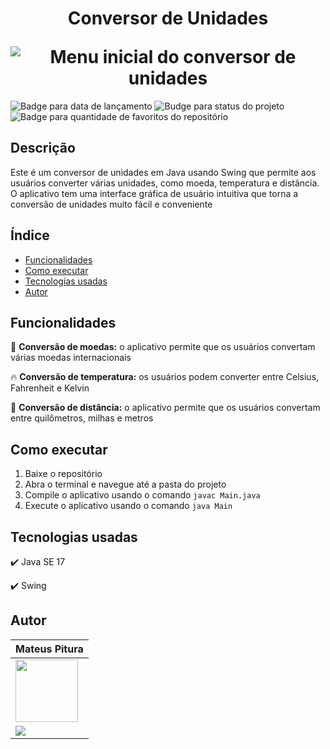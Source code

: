<h1 align="center">
  <p align="center">Conversor de Unidades</p>
  <img src="https://user-images.githubusercontent.com/119008106/227816218-16b3c880-7927-4bec-95a4-1335fdc70385.png" alt="Menu inicial do conversor de unidades">
</h1>

<p>
  <img src="https://img.shields.io/badge/Release-march%202023-yellowgreen" alt="Badge para data de lançamento">
  <img src="https://img.shields.io/badge/status-build-orange" alt="Budge para status do projeto">
  <img src="https://img.shields.io/github/stars/MateusPitura/conversor-de-unidades?style=social" alt="Badge para quantidade de favoritos do repositório">
</p>

## Descrição

Este é um conversor de unidades em Java usando Swing que permite aos usuários converter várias unidades, como moeda, temperatura e distância. O aplicativo tem uma interface gráfica de usuário intuitiva que torna a conversão de unidades muito fácil e conveniente

## Índice

  * [Funcionalidades](##funcionalidades)
  * [Como executar](##como-executar)
  * [Tecnologias usadas](##tecnologias-usadas)
  * [Autor](##autor)
  
## Funcionalidades

:money_with_wings: **Conversão de moedas:** o aplicativo permite que os usuários convertam várias moedas internacionais

:fire: **Conversão de temperatura:** os usuários podem converter entre Celsius, Fahrenheit e Kelvin

:straight_ruler: **Conversão de distância:** o aplicativo permite que os usuários convertam entre quilômetros, milhas e metros

## Como executar
 
1. Baixe o repositório
2. Abra o terminal e navegue até a pasta do projeto
3. Compile o aplicativo usando o comando `javac Main.java`
4. Execute o aplicativo usando o comando `java Main`

 ## Tecnologias usadas
 
 :heavy_check_mark: Java SE 17
 
 :heavy_check_mark: Swing

## Autor

| Mateus Pitura |
|------|
| <img src="https://user-images.githubusercontent.com/119008106/227821967-fac62c31-0d62-485b-829e-ef56c033e21a.jpeg" width="100" height="100" style="border: none"> |
| <a href="https://www.linkedin.com/in/mateuspitura/" target="_blank"><img src="https://img.shields.io/badge/LinkedIn-0077B5?style=for-the-badge&logo=linkedin&logoColor=white"> | 
